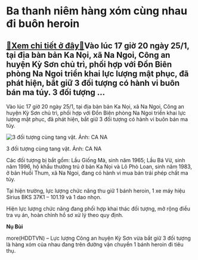 Ba thanh niêm hàng xóm cùng nhau đi buôn heroin
===============================================

[:gift:Xem chi tiết ở đây:gift:](https://hddtvn.com/ba-thanh-niem-hang-xom-cung-nhau-di-buon-heroin/)Vào lúc 17 giờ 20 ngày 25/1, tại địa bàn bản Ka Nọi, xã Na Ngoi, Công an huyện Kỳ Sơn chủ trì, phối hợp với Đồn Biên phòng Na Ngoi triển khai lực lượng mật phục, đã phát hiện, bắt giữ 3 đối tượng có hành vi buôn bán ma túy. 3 đối tượng …
---------------------------------------------------------------------------------------------------------------------------------------------------------------------------------------------------------------------------------------------


Vào lúc 17 giờ 20 ngày 25/1, tại địa bàn bản Ka Nọi, xã Na Ngoi, Công an huyện Kỳ Sơn chủ trì, phối hợp với Đồn Biên phòng Na Ngoi triển khai lực lượng mật phục, đã phát hiện, bắt giữ 3 đối tượng có hành vi buôn bán ma túy.





![3 đối tượng cùng tang vật. Ảnh: CA NA](https://hddtvn.com/wp-content/uploads/2021/01/3318_1_banh.jpg "3 đối tượng cùng tang vật. Ảnh: CA NA")


3 đối tượng cùng tang vật. Ảnh: CA NA



Các đối tượng bị bắt gồm: Lầu Giống Mà, sinh năm 1965; Lầu Bá Vừ, sinh năm 1996, hộ khẩu thường trú ở bản Ka Nọi và Lô Phò Loan, sinh năm 1983, ở bản Huồi Thum, xã Na Ngoi, đang có hành vi mua bán trái phép chất ma túy.


Tại hiện trường, lực lượng chức năng thu giữ 1 bánh heroin, 1 xe máy hiệu Sirius BKS 37K1 – 101.19 và 1 dao nhọn.


Hiện lực lượng chức năng đang phối hợp khai thác đối tượng, mở rộng điều tra vụ án, hoàn chỉnh hồ sơ xử lý theo quy định.




**Nụ Bùi**



more(HDDTVN) – Lực lượng Công an huyện Kỳ Sơn vừa bắt giữ 3 đối tượng là hàng xóm của nhau đang trên đường vận chuyển 1 bánh heroin đi tiêu thụ.

